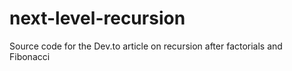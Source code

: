 # next-level-recursion
Source code for the Dev.to article on recursion after factorials and Fibonacci
